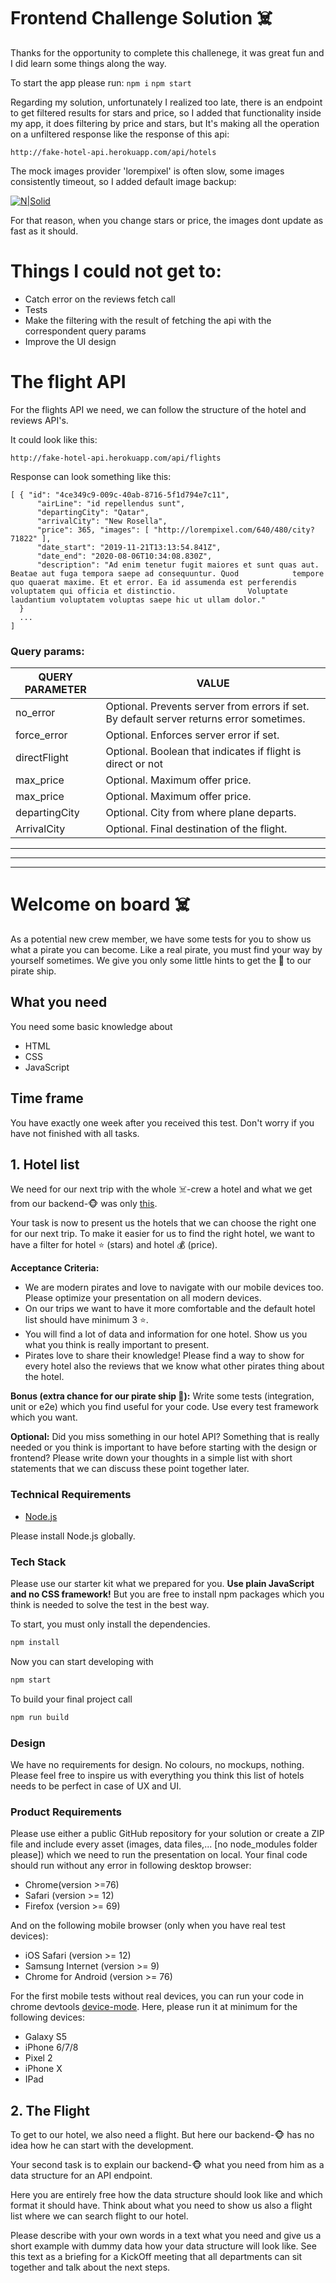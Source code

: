 

# Frontend Challenge Solution ☠️



Thanks for the opportunity to complete this challenege, it was great fun and I did learn some things along the way.

To start the app please run:
`npm i` `npm start`

Regarding my solution, unfortunately I realized too late, there is an endpoint to get filtered results for stars and price, so I added that functionality inside my app, it does filtering by price and stars, but It's making all the operation on a unfiltered response like the response of this api:

```
http://fake-hotel-api.herokuapp.com/api/hotels
```

The mock images provider 'lorempixel' is often slow, some images consistently timeout, so I added default image backup:

[![N|Solid](https://thumb2.holidaypirates.com/Heyb--pOABv6fdJUPfI5UDvkzLQ=/424x195/https://media.mv.urlaubspiraten.de/images/2019/11/5dd6574938114637411283sj5tm69i.jpg)]()

For that reason, when you change stars or price, the images dont update as fast as it should.

# Things I could not get to:

  - Catch error on the reviews fetch call
  - Tests
  - Make the filtering with the result of fetching the api with the correspondent query params
  - Improve the UI design

# The flight API

For the flights API we need, we can follow the structure of the hotel and reviews API's.

It could look like this:
```
http://fake-hotel-api.herokuapp.com/api/flights
```

Response can look something like this:
```
[ { "id": "4ce349c9-009c-40ab-8716-5f1d794e7c11",
      "airLine": "id repellendus sunt",
      "departingCity": "Qatar",
      "arrivalCity": "New Rosella",
      "price": 365, "images": [ "http://lorempixel.com/640/480/city?71822" ],
      "date_start": "2019-11-21T13:13:54.841Z",
      "date_end": "2020-08-06T10:34:08.830Z",
      "description": "Ad enim tenetur fugit maiores et sunt quas aut. Beatae aut fuga tempora saepe ad consequuntur. Quod            tempore quo quaerat maxime. Et et error. Ea id assumenda est perferendis voluptatem qui officia et distinctio.                Voluptate laudantium voluptatem voluptas saepe hic ut ullam dolor."
  }
  ...
]
```

### Query params:

| QUERY PARAMETER | VALUE |
| ------ | ------ |
| no_error | Optional. Prevents server from errors if set. By default server returns error sometimes. |
| force_error | Optional. Enforces server error if set. |
| directFlight | Optional. Boolean that indicates if flight is direct or not |
| max_price | Optional. Maximum offer price.
| max_price | Optional. Maximum offer price.
| departingCity | Optional. City from where plane departs.
| ArrivalCity | Optional. Final destination of the flight.



***
***
***




# Welcome on board ☠️

As a potential new crew member, we have some tests for you to show us what a pirate you can become. Like a real pirate, you must find your way by yourself sometimes. We give you only some little hints to get the 🔑 to our pirate ship.

## What you need

You need some basic knowledge about

* HTML
* CSS
* JavaScript

## Time frame

You have exactly one week after you received this test. Don't worry if you have not finished with all tasks.

## 1. Hotel list

We need for our next trip with the whole ☠️-crew a hotel and what we get from our backend-🐵 was only [this](http://fake-hotel-api.herokuapp.com/).

Your task is now to present us the hotels that we can choose the right one for our next trip. To make it easier for us to find the right hotel, we want to have a filter for hotel ⭐ (stars) and hotel 💰 (price).

**Acceptance Criteria:**

* We are modern pirates and love to navigate with our mobile devices too. Please optimize your presentation on all modern devices.
* On our trips we want to have it more comfortable and the default hotel list should have minimum 3 ⭐.
* You will find a lot of data and information for one hotel. Show us you what you think is really important to present.
* Pirates love to share their knowledge! Please find a way to show for every hotel also the reviews that we know what other pirates thing about the hotel.

**Bonus (extra chance for our pirate ship 🔑):**
Write some tests (integration, unit or e2e) which you find useful for your code. Use every test framework which you want.

**Optional:**
Did you miss something in our hotel API? Something that is really needed or you think is important to have before starting with the design or frontend? Please write down your thoughts in a simple list with short statements that we can discuss these point together later.

### Technical Requirements

* [Node.js](https://nodejs.org/en/)

Please install Node.js globally.

### Tech Stack

Please use our starter kit what we prepared for you. __Use plain JavaScript and no CSS framework!__ But you are free to install npm packages which you think is needed to solve the test in the best way.

To start, you must only install the dependencies.

```bash
npm install
```

Now you can start developing with

```bash
npm start
```

To build your final project call

```bash
npm run build
```

### Design

We have no requirements for design. No colours, no mockups, nothing. Please feel free to inspire us with everything you think this list of hotels needs to be perfect in case of UX and UI.

### Product Requirements

Please use either a public GitHub repository for your solution or create a ZIP file and include every asset (images, data files,... [no node_modules folder please]) which we need to run the presentation on local. Your final code should run without any error in following desktop browser:

* Chrome(version >=76)
* Safari (version >= 12)
* Firefox (version >= 69)

And on the following mobile browser (only when you have real test devices):

* iOS Safari (version >= 12)
* Samsung Internet (version >= 9)
* Chrome for Android (version >= 76)

For the first mobile tests without real devices, you can run your code in chrome devtools [device-mode](https://developers.google.com/web/tools/chrome-devtools/device-mode). Here, please run it at minimum for the following devices:

* Galaxy S5
* iPhone 6/7/8
* Pixel 2
* iPhone X
* IPad

## 2. The Flight

To get to our hotel, we also need a flight. But here our backend-🐵 has no idea how he can start with the development.

Your second task is to explain our backend-🐵 what you need from him as a data structure for an API endpoint.

Here you are entirely free how the data structure should look like and which format it should have. Think about what you need to show us also a flight list where we can search flight to our hotel.

Please describe with your own words in a text what you need and give us a short example with dummy data how your data structure will look like. See this text as a briefing for a KickOff meeting that all departments can sit together and talk about the next steps.
